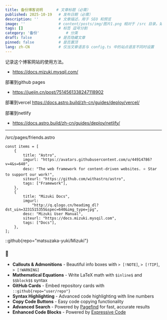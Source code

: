 ```yaml
---
title: 备份博客说明      # 文章标题（必需）
published: 2025-10-19   # 发布日期（必需）
description: ''         # 文章描述，用于 SEO 和预览
image: ''               # content/posts/img/图片1.png 相对于 /src 目录。如果以 '/' 开头，则相对于 /public 目录
tags: []                # 标签 逗号分割
category: '备份'            # 分类
draft: false            # 是否隐藏文章
pinned: false           # 是否置顶
lang: zh-CN             # 仅当文章语言与 config.ts 中的站点语言不同时设置
---
```


记录这个博客网站的使用方法。

- https://docs.mizuki.mysqil.com/

部署到github pages
- https://juejin.cn/post/7514561338247118902

部署到vercel
https://docs.astro.build/zh-cn/guides/deploy/vercel/

部署到netlify
- https://docs.astro.build/zh-cn/guides/deploy/netlify/

---


/src/pages/friends.astro 

```
const items = [
	{
		title: "Astro",
		imgurl: "https://avatars.githubusercontent.com/u/44914786?v=4&s=640",
		desc: "The web framework for content-driven websites. ⭐️ Star to support our work!",
		siteurl: "https://github.com/withastro/astro",
		tags: ["Framework"],
	},
	{
		title: "Mizuki Docs",
		imgurl:
			"http://q.qlogo.cn/headimg_dl?dst_uin=3231515355&spec=640&img_type=jpg",
		desc: "Mizuki User Manual",
		siteurl: "https://docs.mizuki.mysqil.com",
		tags: ["Docs"],
	},
];
```

::github{repo="matsuzaka-yuki/Mizuki"}


### 🎯 
- **Callouts & Admonitions** - Beautiful info boxes with `> [!NOTE]`, `> [!TIP]`, `> [!WARNING]`
- **Mathematical Equations** - Write LaTeX math with `$inline$` and `$$block$$` syntax
- **GitHub Cards** - Embed repository cards with `::github{repo="user/repo"}`
- **Syntax Highlighting** - Advanced code highlighting with line numbers
- **Copy Code Buttons** - Easy code copying functionality
- **Advanced Search** - Powered by [Pagefind](https://pagefind.app/) for fast, accurate results
- **Enhanced Code Blocks** - Powered by [Expressive Code](https://expressive-code.com/)
